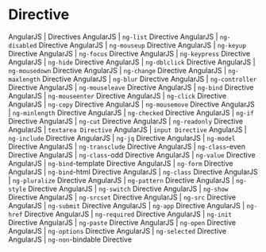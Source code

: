 # Directive

AngularJS | Directives
AngularJS | `ng-list` Directive
AngularJS | `ng-disabled` Directive
AngularJS | `ng-mouseup` Directive
AngularJS | `ng-keyup` Directive
AngularJS | `ng-focus` Directive
AngularJS | `ng-keypress` Directive
AngularJS | `ng-hide` Directive
AngularJS | `ng-dblclick` Directive
AngularJS | `ng-mousedown` Directive
AngularJS | `ng-change` Directive
AngularJS | `ng-maxlength` Directive
AngularJS | `ng-blur` Directive
AngularJS | `ng-controller` Directive
AngularJS | `ng-mouseleave` Directive
AngularJS | `ng-bind` Directive
AngularJS | `ng-mouseenter` Directive
AngularJS | `ng-click` Directive
AngularJS | `ng-copy` Directive
AngularJS | `ng-mousemove` Directive
AngularJS | `ng-minlength` Directive
AngularJS | `ng-checked` Directive
AngularJS | `ng-if` Directive
AngularJS | `ng-cut` Directive
AngularJS | `ng-readonly` Directive
AngularJS | `textarea Directive`
AngularJS | `input Directive`
AngularJS | `ng-include` Directive
AngularJS | `ng-jq` Directive
AngularJS | `ng-model` Directive
AngularJS | `ng-transclude` Directive
AngularJS | `ng-class`-even Directive
AngularJS | `ng-class`-odd Directive
AngularJS | `ng-value` Directive
AngularJS | `ng-bind`-template Directive
AngularJS | `ng-form` Directive
AngularJS | `ng-bind`-html Directive
AngularJS | `ng-class` Directive
AngularJS | `ng-pluralize` Directive
AngularJS | `ng-pattern` Directive
AngularJS | `ng-style` Directive
AngularJS | `ng-switch` Directive
AngularJS | `ng-show` Directive
AngularJS | `ng-srcset` Directive
AngularJS | `ng-src` Directive
AngularJS | `ng-submit` Directive
AngularJS | `ng-app` Directive
AngularJS | `ng-href` Directive
AngularJS | `ng-required` Directive
AngularJS | `ng-init` Directive
AngularJS | `ng-paste` Directive
AngularJS | `ng-open` Directive
AngularJS | `ng-options` Directive
AngularJS | `ng-selected` Directive
AngularJS | `ng-non`-bindable Directive